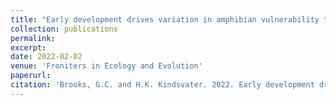 ```yaml
---
title: "Early development drives variation in amphibian vulnerability to global change"
collection: publications
permalink: 
excerpt:
date: 2022-02-02
venue: 'Froniters in Ecology and Evolution'
paperurl: 
citation: 'Brooks, G.C. and H.K. Kindsvater. 2022. Early development drives variation in amphibian vulnerability to global change. <i>Frontiers in Ecology and Evolution</i>. 10:813414. doi.org/10.3389/fevo.2022.813414'
---
```

